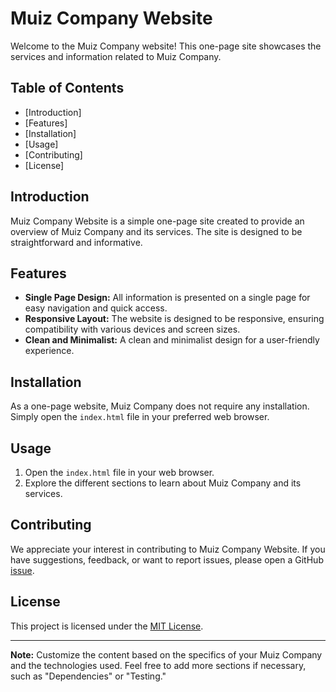# Muiz Company Website

Welcome to the Muiz Company website! This one-page site showcases the services and information related to Muiz Company. 

## Table of Contents
- [Introduction]
- [Features]
- [Installation]
- [Usage]
- [Contributing]
- [License]

## Introduction
Muiz Company Website is a simple one-page site created to provide an overview of Muiz Company and its services. The site is designed to be straightforward and informative.

## Features
- **Single Page Design:** All information is presented on a single page for easy navigation and quick access.
- **Responsive Layout:** The website is designed to be responsive, ensuring compatibility with various devices and screen sizes.
- **Clean and Minimalist:** A clean and minimalist design for a user-friendly experience.

## Installation
As a one-page website, Muiz Company does not require any installation. Simply open the `index.html` file in your preferred web browser.

## Usage
1. Open the `index.html` file in your web browser.
2. Explore the different sections to learn about Muiz Company and its services.

## Contributing
We appreciate your interest in contributing to Muiz Company Website. If you have suggestions, feedback, or want to report issues, please open a GitHub [issue](https://github.com/muizAyomide/muiz-company-website/issues).

## License
This project is licensed under the [MIT License](LICENSE).

---

**Note:** Customize the content based on the specifics of your Muiz Company and the technologies used. Feel free to add more sections if necessary, such as "Dependencies" or "Testing."
